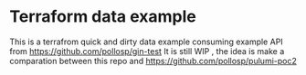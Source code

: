 # Terraform data example
This is a terrafrom quick and dirty data example consuming example API from https://github.com/pollosp/gin-test
It is still WIP , the idea is make a comparation between this repo and https://github.com/pollosp/pulumi-poc2
